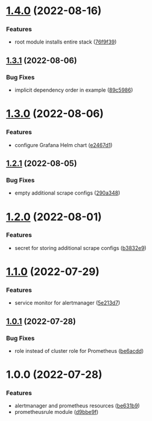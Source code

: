 # [1.4.0](https://github.com/mongodb-devprod-infrastructure/terraform-kubernetes-prometheus-operator/compare/1.3.1...1.4.0) (2022-08-16)

### Features

- root module installs entire stack ([76f9f39](https://github.com/mongodb-devprod-infrastructure/terraform-kubernetes-prometheus-operator/commit/76f9f39e70f31d793643256ea7808ce6da380ebe))

## [1.3.1](https://github.com/mongodb-devprod-infrastructure/terraform-kubernetes-prometheus-operator/compare/1.3.0...1.3.1) (2022-08-06)

### Bug Fixes

- implicit dependency order in example ([89c5986](https://github.com/mongodb-devprod-infrastructure/terraform-kubernetes-prometheus-operator/commit/89c59861907b1a50ba85feeff0fb2ffb542934dc))

# [1.3.0](https://github.com/mongodb-devprod-infrastructure/terraform-kubernetes-prometheus-operator/compare/1.2.1...1.3.0) (2022-08-06)

### Features

- configure Grafana Helm chart ([e2467d1](https://github.com/mongodb-devprod-infrastructure/terraform-kubernetes-prometheus-operator/commit/e2467d1d57e394d09a40ec1c7690ce21be403752))

## [1.2.1](https://github.com/mongodb-devprod-infrastructure/terraform-kubernetes-prometheus-operator/compare/1.2.0...1.2.1) (2022-08-05)

### Bug Fixes

- empty additional scrape configs ([290a348](https://github.com/mongodb-devprod-infrastructure/terraform-kubernetes-prometheus-operator/commit/290a3485bde77daadd1346db8f2f84f399620253))

# [1.2.0](https://github.com/mongodb-devprod-infrastructure/terraform-kubernetes-prometheus-operator/compare/1.1.0...1.2.0) (2022-08-01)

### Features

- secret for storing additional scrape configs ([b3832e9](https://github.com/mongodb-devprod-infrastructure/terraform-kubernetes-prometheus-operator/commit/b3832e9a302e5186ac93bda8ad51f2f2bf0684c5))

# [1.1.0](https://github.com/mongodb-devprod-infrastructure/terraform-kubernetes-prometheus-operator/compare/1.0.1...1.1.0) (2022-07-29)

### Features

- service monitor for alertmanager ([5e213d7](https://github.com/mongodb-devprod-infrastructure/terraform-kubernetes-prometheus-operator/commit/5e213d7280315f94d2e496991a91078160f54522))

## [1.0.1](https://github.com/mongodb-devprod-infrastructure/terraform-kubernetes-prometheus-operator/compare/1.0.0...1.0.1) (2022-07-28)

### Bug Fixes

- role instead of cluster role for Prometheus ([be6acdd](https://github.com/mongodb-devprod-infrastructure/terraform-kubernetes-prometheus-operator/commit/be6acdd6844e9dda9e406e665a50c5f871c12129))

# 1.0.0 (2022-07-28)

### Features

- alertmanager and prometheus resources ([be631b9](https://github.com/mongodb-devprod-infrastructure/terraform-kubernetes-prometheus-operator/commit/be631b9120e608db0525a459d62fdc0fd2973358))
- prometheusrule module ([d9bbe9f](https://github.com/mongodb-devprod-infrastructure/terraform-kubernetes-prometheus-operator/commit/d9bbe9fb677f6817a36120a877dffc68a405fed3))
